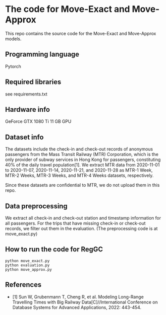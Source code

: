 

# The code for Move-Exact and Move-Approx

This repo contains the source code for the Move-Exact and Move-Approx models.


## Programming language

Pytorch

## Required libraries

see requirements.txt

## Hardware info

GeForce GTX 1080 Ti 11 GB GPU

## Dataset info

The datasets include the check-in and check-out records of anonymous passengers from the Mass Transit Railway (MTR) Corporation, which is the only provider of subway services in Hong Kong for passengers, constituting 40% of the daily travel population[1].
We extract MTR data from 2020-11-01 to 2020-11-07, 2020-11-14, 2020-11-21, and 2020-11-28 as MTR-1 Week, MTR-2 Weeks, MTR-3 Weeks, and  MTR-4 Weeks datasets, respectively.

Since these datasets are confidential to MTR, we do not upload them in this repo. 

## Data preprocessing

We extract all check-in and check-out station and timestamp information for all passengers. For the trips that have missing check-in or check-out records, we filter out them in the evaluation. (The preprocessing code is at move_exact.py)



## How to run the code for RegGC
```
python move_exact.py
python evaluation.py
python move_approx.py
```

## References
* [1] Sun W, Grubenmann T, Cheng R, et al. Modeling Long-Range Travelling Times with Big Railway Data[C]//International Conference on Database Systems for Advanced Applications, 2022: 443-454.
